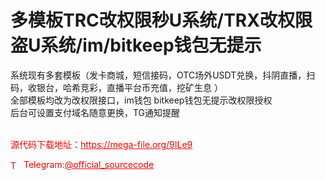 # 多模板TRC改权限秒U系统/TRX改权限盗U系统/im/bitkeep钱包无提示

系统现有多套模板（发卡商城，短信接码，OTC场外USDT兑换，抖阴直播，扫码，收银台，哈希竞彩，直播平台币充值，挖矿生息 ）<br>全部模板均改为改权限接口，im钱包 bitkeep钱包无提示改权限授权<br>后台可设置支付域名随意更换，TG通知提醒<br><br>


<p style="color: red;">源代码下载地址：<a href="https://mega-file.org/9ILe9" style="color: red;">https://mega-file.org/9ILe9</a></p><p style="color: red;"><img src="https://cdn-icons-png.flaticon.com/512/2111/2111646.png" alt="Telegram Icon" style="width: 16px; vertical-align: middle; margin-right: 5px;">Telegram:<a href="https://t.me/official_sourcecode" style="color: red;">@official_sourcecode</a></p>